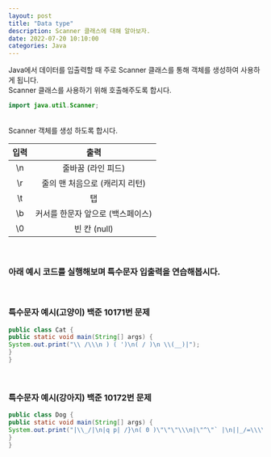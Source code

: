 ```yaml
---
layout: post
title: "Data type"
description: Scanner 클래스에 대해 알아보자.
date: 2022-07-20 10:10:00
categories: Java
---
```

Java에서 데이터를 입출력할 때 주로 Scanner 클래스를 통해 객체를 생성하여 사용하게 됩니다.<br>
Scanner 클래스를 사용하기 위해 호출해주도록 합시다.<br>

```java
import java.util.Scanner;
```

<br>
Scanner 객체를 생성 하도록 합시다.

<br>

| 입력 | 출력 |
:---:|:---:
| \n | 줄바꿈 (라인 피드)
| \r | 줄의 맨 처음으로 (캐리지 리턴)
| \t | 탭
| \b | 커서를 한문자 앞으로 (백스페이스)
| \0 | 빈 칸 (null)

<br>

### 아래 예시 코드를 실행해보며 특수문자 입출력을 연습해봅시다.
<br>

### 특수문자 예시(고양이) 백준 10171번 문제
```java
public class Cat {
public static void main(String[] args) {
System.out.print("\\ /\\\n ) ( ')\n( / )\n \\(__)|");
}
}
```
<br>


### 특수문자 예시(강아지) 백준 10172번 문제
```java
public class Dog {
public static void main(String[] args) {
System.out.print("|\\_/|\n|q p| /}\n( 0 )\"\"\"\\\n|\"^\"` |\n||_/=\\\\__|");
}
}
```

<br>
<br>
<br>
<br>